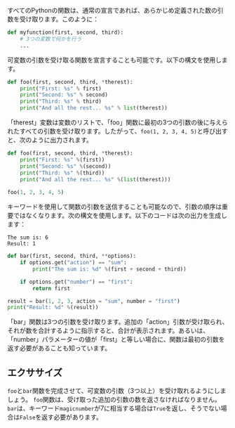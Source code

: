 すべてのPythonの関数は、通常の宣言であれば、あらかじめ定義された数の引数を受け取ります。このように：

```python
def myfunction(first, second, third):
    # 3つの変数で何かを行う
    ...
```

可変数の引数を受け取る関数を宣言することも可能です。以下の構文を使用します。

```python
def foo(first, second, third, *therest):
    print("First: %s" % first)
    print("Second: %s" % second)
    print("Third: %s" % third)
    print("And all the rest... %s" % list(therest))
```

「therest」変数は変数のリストで、「foo」関数に最初の3つの引数の後に与えられたすべての引数を受け取ります。したがって、`foo(1, 2, 3, 4, 5)`と呼び出すと、次のように出力されます。

```python
def foo(first, second, third, *therest):
    print("First: %s" %(first))
    print("Second: %s" %(second))
    print("Third: %s" %(third))
    print("And all the rest... %s" %(list(therest)))
    
foo(1, 2, 3, 4, 5)
```

キーワードを使用して関数の引数を送信することも可能なので、引数の順序は重要ではなくなります。次の構文を使用します。以下のコードは次の出力を生成します：
```
The sum is: 6
Result: 1
```

```python
def bar(first, second, third, **options):
    if options.get("action") == "sum":
        print("The sum is: %d" %(first + second + third))

    if options.get("number") == "first":
        return first

result = bar(1, 2, 3, action = "sum", number = "first")
print("Result: %d" %(result))
```

「bar」関数は3つの引数を受け取ります。追加の「action」引数が受け取られ、それが数を合計するように指示すると、合計が表示されます。あるいは、「number」パラメーターの値が「first」と等しい場合に、関数は最初の引数を返す必要があることも知っています。

エクササイズ
--------

`foo`と`bar`関数を完成させて、可変数の引数（3つ以上）を受け取れるようにしましょう。 `foo`関数は、受け取った追加の引数の数を返さなければなりません。 `bar`は、キーワード`magicnumber`が7に相当する場合は`True`を返し、そうでない場合は`False`を返す必要があります。